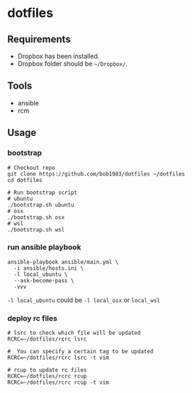 # dotfiles
## Requirements
- Dropbox has been installed.
- Dropbox folder should be `~/Dropbox/`.

## Tools
- ansible
- rcm

## Usage
### bootstrap

```shell
# Checkout repo
git clone https://github.com/bob1983/dotfiles ~/dotfiles
cd dotfiles

# Run bootstrap script
# ubuntu
./bootstrap.sh ubuntu
# osx
./bootstrap.sh osx
# wsl
./bootstrap.sh wsl
```

### run ansible playbook

```shell
ansible-playbook ansible/main.yml \
  -i ansible/hosts.ini \
  -l local_ubuntu \
  --ask-become-pass \
  -vvv
```

`-l local_ubuntu` could be `-l local_osx` or `local_wsl`

### deploy rc files

```shell
# lsrc to check which file will be updated
RCRC=~/dotfiles/rcrc lsrc

#  You can specify a certain tag to be updated
RCRC=~/dotfiles/rcrc lsrc -t vim

# rcup to update rc files
RCRC=~/dotfiles/rcrc rcup
RCRC=~/dotfiles/rcrc rcup -t vim
```
